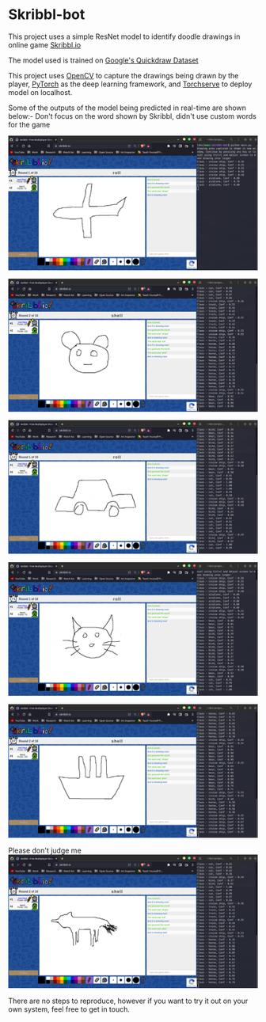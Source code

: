 # Skribbl-bot
This project uses a simple ResNet model to identify doodle drawings in online game [Skribbl.io](https://skribbl.io/)

The model used is trained on [Google's Quickdraw Dataset](https://quickdraw.withgoogle.com/data)

This project uses [OpenCV](https://opencv.org/) to capture the drawings being drawn by the player, [PyTorch](https://pytorch.org/) as the deep learning framework, and [Torchserve](https://pytorch.org/serve/#:~:text=TorchServe%20is%20a%20performant%2C%20flexible,eager%20mode%20and%20torschripted%20models.) to deploy model on localhost.

Some of the outputs of the model being predicted in real-time are shown below:-
Don't focus on the word shown by Skribbl, didn't use custom words for the game

![](https://github.com/AmarCodes-22/Skribbl-bot/blob/main/assets/predictions/airplane.png)

![](https://github.com/AmarCodes-22/Skribbl-bot/blob/main/assets/predictions/bear.png)

![](https://github.com/AmarCodes-22/Skribbl-bot/blob/main/assets/predictions/car.png)

![](https://github.com/AmarCodes-22/Skribbl-bot/blob/main/assets/predictions/cat.png)

![](https://github.com/AmarCodes-22/Skribbl-bot/blob/main/assets/predictions/cruise%20ship.png)

Please don't judge me 
![](https://github.com/AmarCodes-22/Skribbl-bot/blob/main/assets/predictions/horse.png)

There are no steps to reproduce, however if you want to try it out on your own system, feel free to get in touch.
